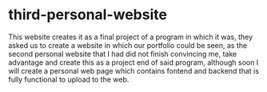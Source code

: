 # third-personal-website
This website creates it as a final project of a program in which it was, they asked us to create a website in which our portfolio could be seen, as the second personal website that I had did not finish convincing me, take advantage and create this as a project end of said program, although soon I will create a personal web page which contains fontend and backend that is fully functional to upload to the web.
